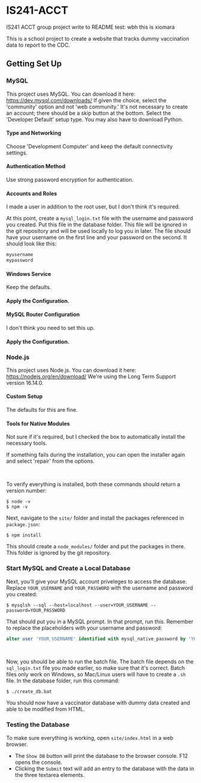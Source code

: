 # IS241-ACCT
IS241 ACCT group project
write to README test: wbh
this is xiomara

This is a school project to create a website that tracks dummy vaccination data to report to the CDC.

## Getting Set Up
### MySQL
This project uses MySQL. You can download it here: https://dev.mysql.com/downloads/ 
If given the choice, select the 'community' option and not 'web community.' It's not necessary to create an account; there should be a skip button at the bottom. 
Select the 'Developer Default' setup type. You may also have to download Python. 
#### Type and Networking
Choose 'Development Computer' and keep the default connectivity settings.
#### Authentication Method
Use strong password encryption for authentication.
#### Accounts and Roles
I made a user in addition to the root user, but I don't think it's required.

At this point, create a `mysql_login.txt` file with the username and password you created. Put this file in the database folder. This file will be ignored in the git repository and will be used locally to log you in later.
The file should have your username on the first line and your password on the second. It should look like this: 
```txt
myusername
mypassword
```
#### Windows Service
Keep the defaults.
#### Apply the Configuration.
#### MySQL Router Configuration
I don't think you need to set this up.
#### Apply the Configuration.

### Node.js
This project uses Node.js. You can download it here: https://nodejs.org/en/download/ 
We're using the Long Term Support version 16.14.0.
#### Custom Setup
The defaults for this are fine.
#### Tools for Native Modules
Not sure if it's required, but I checked the box to automatically install the necessary tools.

If something fails during the installation, you can open the installer again and select 'repair' from the options.

<br>

To verify everything is installed, both these commands should return a version number: 
```batch
$ node -v
$ npm -v
```

Next, navigate to the `site/` folder and install the packages referenced in `package.json`:
```batch
$ npm install
```
This should create a `node_modules/` folder and put the packages in there. This folder is ignored by the git repository.

### Start MySQL and Create a Local Database
Next, you'll give your MySQL account priveleges to access the database. Replace `YOUR_USERNAME` and `YOUR_PASSWORD` with the username and password you created:
```batch
$ mysqlsh --sql --host=localhost --user=YOUR_USERNAME --password=YOUR_PASSWORD
```
That should put you in a MySQL prompt. In that prompt, run this. Remember to replace the placeholders with your username and password:
```sql
alter user 'YOUR_USERNAME' identified with mysql_native_password by 'YOUR_PASSWORD';
```

<br>

Now, you should be able to run the batch file. The batch file depends on the `sql_login.txt` file you made earlier, so make sure that it's correct. 
Batch files only work on Windows, so Mac/Linux users will have to create a `.sh` file. 
In the database folder, run this command: 
```batch
$ ./create_db.bat
```
You should now have a vaccinator database with dummy data created and able to be modified from HTML. 

### Testing the Database
To make sure everything is working, open `site/index.html` in a web browser. 

- The `Show DB` button will print the database to the browser console. F12 opens the console.
- Clicking the `Submit` text will add an entry to the database with the data in the three textarea elements.